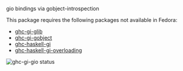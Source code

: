 gio bindings via gobject-introspection

This package requires the following packages not available in Fedora:

* [ghc-gi-glib](../ghc-gi-glib)
* [ghc-gi-gobject](../ghc-gi-gobject)
* [ghc-haskell-gi](../ghc-haskell-gi)
* [ghc-haskell-gi-overloading](../ghc-haskell-gi-overloading)

![ghc-gi-gio status](https://copr.fedorainfracloud.org/coprs/g/weldr/bdcs-haskell-deps/package/ghc-gi-gio/status_image/last_build.png)
